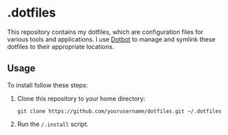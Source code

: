 # .dotfiles

This repository contains my dotfiles, which are configuration files for various tools and applications. I use [Dotbot](https://github.com/anishathalye/dotbot) to manage and symlink these dotfiles to their appropriate locations.

## Usage

To install follow these steps:

1. Clone this repository to your home directory:

   ```shell
   git clone https://github.com/yourusername/dotfiles.git ~/.dotfiles
   ```

1. Run the `/.install` script.
